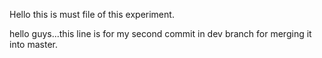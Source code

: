 Hello this is must file of this experiment.

hello guys...this line is for my second commit in dev branch for merging it into master.

